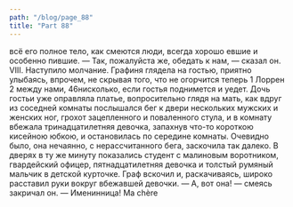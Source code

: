 ```yaml
---
path: "/blog/page_88"
title: "Part 88"
---
```


всё его полное тело, как смеются люди, всегда хорошо евшие и особенно пившие. — Так, пожалуйста же, обедать к нам, — сказал он.
VIII.
Наступило молчание. Графиня глядела на гостью, приятно улыбаясь, впрочем, не скрывая того, что не огорчится теперь 1 Лоррен
2 между нами,
46нисколько, если гостья поднимется и уедет. Дочь гостьи уже оправляла платье, вопросительно глядя на мать, как вдруг из соседней комнаты послышался бег к двери нескольких мужских и женских ног, грохот зацепленного и поваленного стула, и в комнату вбежала тринадцатилетняя девочка, запахнув что-то короткою кисейною юбкою, и остановилась по середине комнаты. Очевидно было, она нечаянно, с нерассчитанного бега, заскочила так далеко. В дверях в ту же минуту показались студент с малиновым воротником, гвардейский офицер, пятнадцатилетняя девочка и толстый румяный мальчик в детской курточке.
Граф вскочил и, раскачиваясь, широко расставил руки вокруг вбежавшей девочки.
— А, вот она! — смеясь закричал он. — Именинница! Ma chère
